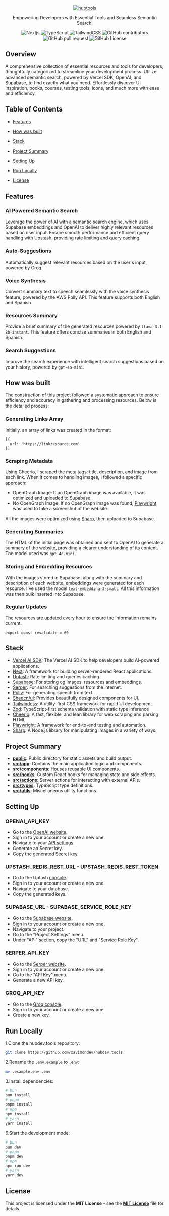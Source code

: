 
<div align="center">

[![hubtools](https://res.cloudinary.com/marcomontalbano/image/upload/v1722961837/video_to_markdown/images/video--fb7c4a1fd967e644cf5aaf844f1874c4-c05b58ac6eb4c4700831b2b3070cd403.jpg)](https://res.cloudinary.com/di19fkmzs/video/upload/v1722961547/hubtoolsdev/demo/demohubtools.mp4 "hubtools")

<p>Empowering Developers with Essential Tools and Seamless Semantic Search.</p> 
<img src="https://img.shields.io/badge/Next.js-000000?logo=next.js&logoColor=white" alt="Nextjs" />
<img src="https://img.shields.io/badge/TypeScript-3178C6?logo=typescript&logoColor=white" alt="TypeScript"  />
<img src="https://img.shields.io/badge/Tailwind%20CSS-0F172A?logo=tailwind-css&logoColor=38BDF9" alt="TailwindCSS"  />
<img src="https://img.shields.io/github/contributors/xavimondev/hubdev.tools" alt="GitHub contributors" />
<img src="https://img.shields.io/github/issues-pr/xavimondev/hubdev.tools" alt="GitHub pull request" />
<img src="https://img.shields.io/github/license/xavimondev/hubdev.tools" alt="GitHub License" />
<p><p>
<p><p>
</div>

## Overview

A comprehensive collection of essential resources and tools for developers, thoughtfully categorized to streamline your development process. Utilize advanced semantic search, powered by Vercel SDK, OpenAI, and Supabase, to find exactly what you need. Effortlessly discover UI inspiration, books, courses, testing tools, icons, and much more with ease and efficiency.

## Table of Contents

- [Features](#features)

- [How was built](#how-was-built)

- [Stack](#stack)

- [Project Summary](#project-summary)

- [Setting Up](#setting-up)

- [Run Locally](#run-locally)

- [License](#license)

## Features

### AI Powered Semantic Search

Leverage the power of AI with a semantic search engine, which uses Supabase embeddings and OpenAI to deliver highly relevant resources based on user input. Ensure smooth performance and efficient query handling with Upstash, providing rate limiting and query caching.

### Auto-Suggestions

Automatically suggest relevant resources based on the user's input, powered by Groq.

### Voice Synthesis

Convert summary text to speech seamlessly with the voice synthesis feature, powered by the AWS Polly API. This feature supports both English and Spanish.

### Resources Summary

Provide a brief summary of the generated resources powered by `llama-3.1-8b-instant`. This feature offers concise summaries in both English and Spanish.

### Search Suggestions

Improve the search experience with intelligent search suggestions based on your history, powered by `gpt-4o-mini`.

## How was built

The construction of this project followed a systematic approach to ensure efficiency and accuracy in gathering and processing resources. Below is the detailed process:

### Generating Links Array

Initially, an array of links was created in the format: 

```
[{
  url: 'https://linkresource.com'
}]
```

### Scraping Metadata

Using Cheerio, I scraped the meta tags: title, description, and image from each link.
When it comes to handling images, I followed a specific approach:

- OpenGraph Image: If an OpenGraph image was available, it was optimized and uploaded to Supabase.
- No OpenGraph Image: If no OpenGraph image was found, [Playwright](https://playwright.dev/) was used to take a screenshot of the website.

All the images were optimized using [Sharp](https://github.com/lovell/sharp), then uploaded to Supabase.

### Generating Summaries

The HTML of the initial page was obtained and sent to OpenAI to generate a summary of the website, providing a clearer understanding of its content. The model used was `gpt-4o-mini`.

### Storing and Embedding Resources

With the images stored in Supabase, along with the summary and description of each website, embeddings were generated for each resource. I've used the model `text-embedding-3-small`.
All this information was then bulk inserted into Supabase.

### Regular Updates

The resources are updated every hour to ensure the information remains current.
```
export const revalidate = 60
```

## Stack

- [Vercel AI SDK](https://sdk.vercel.ai/): The Vercel AI SDK to help developers build AI-powered applications.
- [Next](https://nextjs.org/): A framework for building server-rendered React applications.
- [Uptash](https://upstash.com/): Rate limiting and queries caching.
- [Supabase](supabase.com): For storing og images, resources and embeddings.
- [Serper](https://serper.dev/): For searching suggestions from the internet.
- [Polly](https://aws.amazon.com/polly): For generating speech from text.
- [Shadcn/ui](https://ui.shadcn.com/): Provides beautifully designed components for UI.
- [Tailwindcss](https://tailwindcss.com/): A utility-first CSS framework for rapid UI development.
- [Zod](https://github.com/colinhacks/zod): TypeScript-first schema validation with static type inference
- [Cheerio](https://cheerio.js.org/): A fast, flexible, and lean library for web scraping and parsing HTML.
- [Playwright](https://playwright.dev/): A framework for end-to-end testing and automation.
- [Sharp](https://github.com/lovell/sharp): A Node.js library for manipulating images in a variety of ways.

## Project Summary

- [**public**](public): Public directory for static assets and build output.
- [**src/app**](src/app): Contains the main application logic and components.
- [**src/components**](src/components): Houses reusable UI components.
- [**src/hooks**](src/hooks): Custom React hooks for managing state and side effects.
- [**src/actions**](src/actions): Server actions for interacting with external APIs.
- [**src/types**](src/types): TypeScript type definitions.
- [**src/utils**](src/utils): Miscellaneous utility functions.

## Setting Up

### OPENAI_API_KEY

- Go to the [OpenAI website](https://openai.com/).
- Sign in to your account or create a new one.
- Navigate to your [API settings](https://platform.openai.com/account/api-keys).
- Generate an Secret key.
- Copy the generated Secret key.

### UPSTASH_REDIS_REST_URL - UPSTASH_REDIS_REST_TOKEN

- Go to the Uptash [console](https://console.upstash.com/).
- Sign in to your account or create a new one.
- Navigate to your database.
- Copy the generated keys.

### SUPABASE_URL - SUPABASE_SERVICE_ROLE_KEY

- Go to the [Supabase website](https://supabase.com/).
- Sign in to your account or create a new one.
- Navigate to your project.
- Go to the "Project Settings" menu.
- Under "API" section, copy the "URL" and "Service Role Key".

### SERPER_API_KEY

- Go to the [Serper website](https://serper.dev).
- Sign in to your account or create a new one.
- Go to the "API Key" menu.
- Generate a new API key.

### GROQ_API_KEY

- Go to the [Groq console](https://console.groq.com/keys).
- Sign in to your account or create a new one.
- Create a new key.

## Run Locally

1.Clone the hubdev.tools repository:

```sh
git clone https://github.com/xavimondev/hubdev.tools
```

2.Rename the `.env.example` to `.env`:

```bash
mv .example.env .env
```

3.Install dependencies:

```bash
# bun
bun install
# pnpm
pnpm install
# npm
npm install
# yarn
yarn install
```

6.Start the development mode:

```bash
# bun
bun dev
# pnpm
pnpm dev
# npm
npm run dev
# yarn
yarn dev
```

## License

This project is licensed under the **MIT License** - see the [**MIT License**](https://github.com/xavimondev/hubdev.tools/blob/main/LICENSE) file for details.